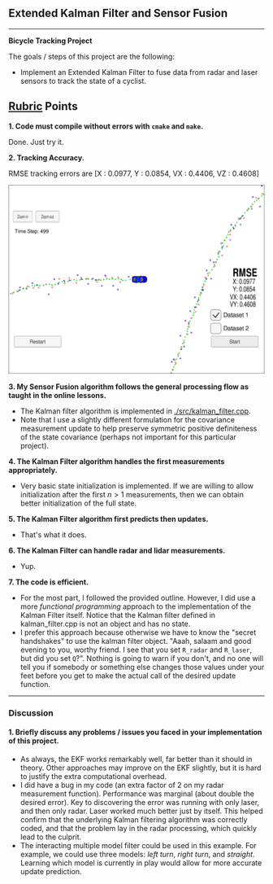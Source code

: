 ## Extended Kalman Filter and Sensor Fusion
---

**Bicycle Tracking Project**

The goals / steps of this project are the following:

* Implement an Extended Kalman Filter to fuse data from radar and laser sensors to track the state of a cyclist.

[//]: # "Image References"
[image1]: ./images/rmse.png
## [Rubric](https://review.udacity.com/#!/rubrics/513/view) Points
**1. Code must compile without errors with `cmake` and `make`.**

Done.  Just try it.

**2. Tracking Accuracy.**

RMSE tracking errors are [X : 0.0977, Y : 0.0854, VX : 0.4406, VZ : 0.4608]

![alt text][image1]

**3. My Sensor Fusion algorithm follows the general processing flow as taught in the online lessons.**

* The Kalman filter algorithm is implemented in [./src/kalman_filter.cpp](./src/kalman_filter.cpp).
* Note that I use a slightly different formulation for the covariance measurement update to help preserve symmetric positive definiteness of the state covariance (perhaps not important for this particular project). 

**4. The Kalman Filter algorithm handles the first measurements appropriately.**

* Very basic state initialization is implemented.  If we are willing to allow initialization after the first $n>1$ measurements, then we can obtain better initialization of the full state.

**5. The Kalman Filter algorithm first predicts then updates.**

* That's what it does.

**6. The Kalman Filter can handle radar and lidar measurements.**

* Yup.

**7. The code is efficient.**

* For the most part, I followed the provided outline.  However, I did use a more _functional programming_ approach to the implementation of the Kalman Filter itself.  Notice that the Kalman filter defined  in kalman_filter.cpp is not an object and has no state.
* I prefer this approach because otherwise we have to know the "secret handshakes" to use the kalman filter object.  "Aaah, salaam and good evening to you, worthy friend.  I see that you set `R_radar` and `R_laser`, but did you set `Q`?".  Nothing is going to warn if you don't, and no one will tell you if somebody or something else changes those values under your feet before you get to make the actual call of the desired update function.

---

### Discussion

#### 1. Briefly discuss any problems / issues you faced in your implementation of this project.  

* As always, the EKF works remarkably well, far better than it should in theory.  Other approaches may improve on the EKF slightly, but it is hard to justify the extra computational overhead.
* I did have a bug in my code (an extra factor of 2 on my radar measurement function).  Performance was marginal (about double the desired error).  Key to discovering the error was running with only laser, and then only radar.  Laser worked much better just by itself.  This helped confirm that the underlying Kalman filtering algorithm was correctly coded, and that the problem lay in the radar processing, which quickly lead to the culprit.
* The interacting multiple model filter could be used in this example.  For example, we could use three models: _left turn_, _right turn_, and _straight_.  Learning which model is currently in play would allow for more accurate update prediction.

